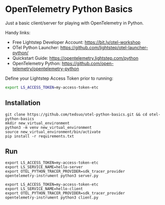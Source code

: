 # OpenTelemetry Python Basics

Just a basic client/server for playing with OpenTelemetry in Python.

Handy links:

* Free Lightstep Developer Account: https://bit.ly/otel-workshop
* OTel Python Launcher: https://github.com/lightstep/otel-launcher-python/
* Quickstart Guide: https://opentelemetry.lightstep.com/python
* OpenTelemetry Python: https://github.com/open-telemetry/opentelemetry-python

Define your Lightstep Access Token prior to running:

```sh
export LS_ACCESS_TOKEN=my-access-token-etc
```

## Installation
```
git clone https://github.com/tedsuo/otel-python-basics.git && cd otel-python-basics
mkdir new_virtual_environment
python3 -m venv new_virtual_environment
source new_virtual_environment/bin/activate
pip install -r requirements.txt
```

## Run

```
export LS_ACCESS_TOKEN=my-access-token-etc
export LS_SERVICE_NAME=hello-server
export OTEL_PYTHON_TRACER_PROVIDER=sdk_tracer_provider
opentelemetry-instrument python3 server.py
```

```
export LS_ACCESS_TOKEN=my-access-token-etc
export LS_SERVICE_NAME=hello-client
export OTEL_PYTHON_TRACER_PROVIDER=sdk_tracer_provider
opentelemetry-instrument python3 client.py
```
